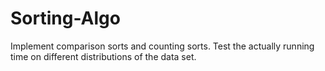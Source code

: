 # Sorting-Algo
Implement comparison sorts and counting sorts. Test the actually running time on different distributions of the data set.
